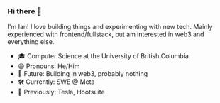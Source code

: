 ### Hi there 👋

I'm Ian! I love building things and experimenting with new tech. Mainly experienced with frontend/fullstack, but am interested in web3 and everything else.

- 🎓 Computer Science at the University of British Columbia
- 😄 Pronouns: He/Him
- 🔮 Future: Building in web3, probably nothing
- 🛠 Currently: SWE @ Meta
- 🏢 Previously: Tesla, Hootsuite
